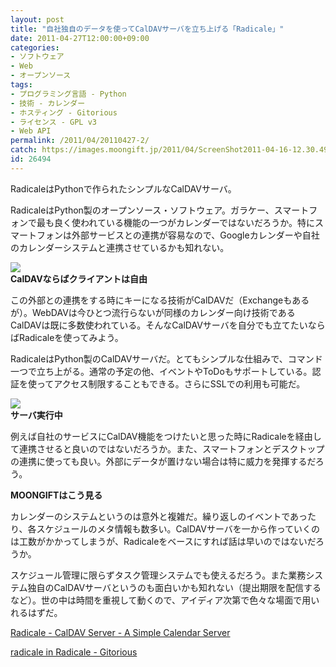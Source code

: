 ```yaml
---
layout: post
title: "自社独自のデータを使ってCalDAVサーバを立ち上げる「Radicale」"
date: 2011-04-27T12:00:00+09:00
categories:
- ソフトウェア
- Web
- オープンソース
tags: 
- プログラミング言語 - Python
- 技術 - カレンダー
- ホスティング - Gitorious
- ライセンス - GPL v3
- Web API
permalink: /2011/04/20110427-2/
catch: https://images.moongift.jp/2011/04/ScreenShot2011-04-16-12.30.49_thumb.png
id: 26494
---
```

RadicaleはPythonで作られたシンプルなCalDAVサーバ。

  

RadicaleはPython製のオープンソース・ソフトウェア。ガラケー、スマートフォンで最も良く使われている機能の一つがカレンダーではないだろうか。特にスマートフォンは外部サービスとの連携が容易なので、Googleカレンダーや自社のカレンダーシステムと連携させているかも知れない。

  

![](https://images.moongift.jp/2011/04/ScreenShot2011-04-16-12.30.56_thumb.png)  
**CalDAVならばクライアントは自由**

  

この外部との連携をする時にキーになる技術がCalDAVだ（Exchangeもあるが）。WebDAVは今ひとつ流行らないが同様のカレンダー向け技術であるCalDAVは既に多数使われている。そんなCalDAVサーバを自分でも立てたいならばRadicaleを使ってみよう。

  
<!--more-->  

RadicaleはPython製のCalDAVサーバだ。とてもシンプルな仕組みで、コマンド一つで立ち上がる。通常の予定の他、イベントやToDoもサポートしている。認証を使ってアクセス制限することもできる。さらにSSLでの利用も可能だ。

  

![](https://images.moongift.jp/2011/04/ScreenShot2011-04-16-12.30.49_thumb.png)  
**サーバ実行中**

  

例えば自社のサービスにCalDAV機能をつけたいと思った時にRadicaleを経由して連携させると良いのではないだろうか。また、スマートフォンとデスクトップの連携に使っても良い。外部にデータが置けない場合は特に威力を発揮するだろう。

  
  
  

**MOONGIFTはこう見る**

  

カレンダーのシステムというのは意外と複雑だ。繰り返しのイベントであったり、各スケジュールのメタ情報も数多い。CalDAVサーバを一から作っていくのは工数がかかってしまうが、Radicaleをベースにすれば話は早いのではないだろうか。

  

スケジュール管理に限らずタスク管理システムでも使えるだろう。また業務システム独自のCalDAVサーバというのも面白いかも知れない（提出期限を配信するなど）。世の中は時間を重視して動くので、アイディア次第で色々な場面で用いれるはずだ。

  

[Radicale - CalDAV Server - A Simple Calendar Server](http://www.radicale.org/)

  

[radicale in Radicale - Gitorious](http://www.gitorious.org/radicale/radicale)

